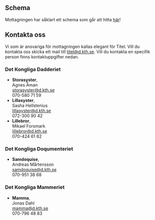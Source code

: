 ## Schema

Mottagningen har såklart ett schema som går att hitta [här](https://calendar.google.com/calendar/embed?src=934akisp6r7f12q10bp9453kgs%40group.calendar.google.com)!

## Kontakta oss

Vi som är ansvariga för mottagningen kallas elegant för Titel. Vill du kontakta oss skicka ett mail till [titel@d.kth.se](mailto:titel@d.kth.se). Vill du kontakta en specifik person finns kontaktuppgifter nedan.

### Det Kongliga Dadderiet
* **Storasyster**, <br />
  Agnes Åman<br />
  [storasyster@d.kth.se](mailto:storasyster@d.kth.se)<br />
  070-580 71 59
* **Lillasyster**, <br />
  Sasha Hellstenius<br />
  [lillasyster@d.kth.se](mailto:lillasyster@d.kth.se)<br />
  072-300 90 42
* **Lillebror**, <br />
  Mikael Forsmark<br />
  [lillebror@d.kth.se](mailto:lillebror@d.kth.se)<br />
  070-424 61 62

### Det Kongliga Doqumenteriet
* **Samdoquise**, <br />
  Andreas Mårtensson<br />
  [samdoquise@d.kth.se](mailto:samdoquise@d.kth.se)<br />
  070-951 38 68

### Det Kongliga Mammeriet
* **Mamma**, <br />
  Jonas Dahl<br />
  [mamma@d.kth.se](mailto:mamma@d.kth.se)<br />
  070-796 48 83
